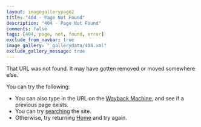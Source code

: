 ```yaml
---
layout: imagegallerypage2
title: "404 - Page Not Found"
description: "404 - Page Not Found"
comments: false
tags: [404, page, not, found, error]
exclude_from_navbar: true
image_gallery: "_gallerydata/404.xml"
exclude_gallery_message: true
---
```


That URL was not found.  It may have gotten removed or moved somewhere else.

You can try the following:

* You can also type in the URL on the [Wayback Machine](https://web.archive.org/), and see if a previous page exists.
* You can try [searching](/search.html) the site.
* Otherwise, try returning [Home](/) and try again.
